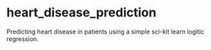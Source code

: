 # heart_disease_prediction
Predicting heart disease in patients using a simple sci-kit learn logitic regression.
